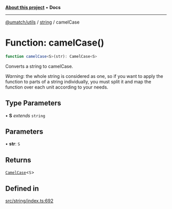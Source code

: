 [**About this project**](../../README.md) • **Docs**

***

[@umatch/utils](../../api.md) / [string](../README.md) / camelCase

# Function: camelCase()

```ts
function camelCase<S>(str): CamelCase<S>
```

Converts a string to camelCase.

*Warning*: the whole string is considered as one, so if you want to
apply the function to parts of a string individually, you must
split it and map the function over each unit according to your needs.

## Type Parameters

• **S** *extends* `string`

## Parameters

• **str**: `S`

## Returns

[`CamelCase`](../type-aliases/CamelCase.md)\<`S`\>

## Defined in

[src/string/index.ts:692](https://github.com/umatch-oficial/utils/blob/main/src/string/index.ts#L692)
